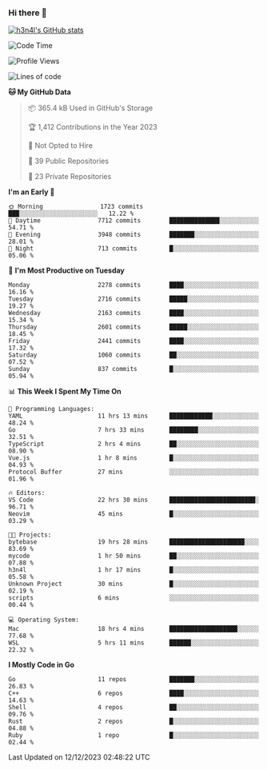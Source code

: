 ### Hi there 👋

[![h3n4l's GitHub stats](https://github-readme-stats.vercel.app/api?username=h3n4l&count_private=true&show_icons=true&theme=radical)](https://github.com/h3n4l/github-readme-stats)

<!--START_SECTION:waka-->
![Code Time](http://img.shields.io/badge/Code%20Time-1%2C774%20hrs%2056%20mins-blue)

![Profile Views](http://img.shields.io/badge/Profile%20Views-0-blue)

![Lines of code](https://img.shields.io/badge/From%20Hello%20World%20I%27ve%20Written-3.7%20million%20lines%20of%20code-blue)

**🐱 My GitHub Data** 

> 📦 365.4 kB Used in GitHub's Storage 
 > 
> 🏆 1,412 Contributions in the Year 2023
 > 
> 🚫 Not Opted to Hire
 > 
> 📜 39 Public Repositories 
 > 
> 🔑 23 Private Repositories 
 > 
**I'm an Early 🐤** 

```text
🌞 Morning                1723 commits        ███░░░░░░░░░░░░░░░░░░░░░░   12.22 % 
🌆 Daytime                7712 commits        ██████████████░░░░░░░░░░░   54.71 % 
🌃 Evening                3948 commits        ███████░░░░░░░░░░░░░░░░░░   28.01 % 
🌙 Night                  713 commits         █░░░░░░░░░░░░░░░░░░░░░░░░   05.06 % 
```
📅 **I'm Most Productive on Tuesday** 

```text
Monday                   2278 commits        ████░░░░░░░░░░░░░░░░░░░░░   16.16 % 
Tuesday                  2716 commits        █████░░░░░░░░░░░░░░░░░░░░   19.27 % 
Wednesday                2163 commits        ████░░░░░░░░░░░░░░░░░░░░░   15.34 % 
Thursday                 2601 commits        █████░░░░░░░░░░░░░░░░░░░░   18.45 % 
Friday                   2441 commits        ████░░░░░░░░░░░░░░░░░░░░░   17.32 % 
Saturday                 1060 commits        ██░░░░░░░░░░░░░░░░░░░░░░░   07.52 % 
Sunday                   837 commits         █░░░░░░░░░░░░░░░░░░░░░░░░   05.94 % 
```


📊 **This Week I Spent My Time On** 

```text
💬 Programming Languages: 
YAML                     11 hrs 13 mins      ████████████░░░░░░░░░░░░░   48.24 % 
Go                       7 hrs 33 mins       ████████░░░░░░░░░░░░░░░░░   32.51 % 
TypeScript               2 hrs 4 mins        ██░░░░░░░░░░░░░░░░░░░░░░░   08.90 % 
Vue.js                   1 hr 8 mins         █░░░░░░░░░░░░░░░░░░░░░░░░   04.93 % 
Protocol Buffer          27 mins             ░░░░░░░░░░░░░░░░░░░░░░░░░   01.96 % 

🔥 Editors: 
VS Code                  22 hrs 30 mins      ████████████████████████░   96.71 % 
Neovim                   45 mins             █░░░░░░░░░░░░░░░░░░░░░░░░   03.29 % 

🐱‍💻 Projects: 
bytebase                 19 hrs 28 mins      █████████████████████░░░░   83.69 % 
mycode                   1 hr 50 mins        ██░░░░░░░░░░░░░░░░░░░░░░░   07.88 % 
h3n4l                    1 hr 17 mins        █░░░░░░░░░░░░░░░░░░░░░░░░   05.58 % 
Unknown Project          30 mins             █░░░░░░░░░░░░░░░░░░░░░░░░   02.19 % 
scripts                  6 mins              ░░░░░░░░░░░░░░░░░░░░░░░░░   00.44 % 

💻 Operating System: 
Mac                      18 hrs 4 mins       ███████████████████░░░░░░   77.68 % 
WSL                      5 hrs 11 mins       ██████░░░░░░░░░░░░░░░░░░░   22.32 % 
```

**I Mostly Code in Go** 

```text
Go                       11 repos            ███████░░░░░░░░░░░░░░░░░░   26.83 % 
C++                      6 repos             ████░░░░░░░░░░░░░░░░░░░░░   14.63 % 
Shell                    4 repos             ██░░░░░░░░░░░░░░░░░░░░░░░   09.76 % 
Rust                     2 repos             █░░░░░░░░░░░░░░░░░░░░░░░░   04.88 % 
Ruby                     1 repo              █░░░░░░░░░░░░░░░░░░░░░░░░   02.44 % 
```




 Last Updated on 12/12/2023 02:48:22 UTC
<!--END_SECTION:waka-->

